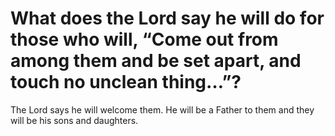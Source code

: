 # What does the Lord say he will do for those who will, “Come out from among them and be set apart, and touch no unclean thing…”?

The Lord says he will welcome them. He will be a Father to them and they will be his sons and daughters.
